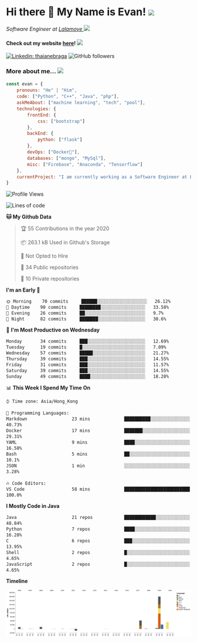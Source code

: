 <h1>Hi there 👋 My Name is Evan!   <img src="https://media.giphy.com/media/10GN73YGycPXQk/giphy.gif" width=50></h1>

<p><em>Software Engineer at <a href="https://www.lalamove.com/hongkong/zh/home">Lalamove </a><img src="https://media.giphy.com/media/HMSLfCl5BsXoQ/giphy.gif" width="60">
</em></p>

<h4>Check out my website <a href="https://hoyeechan.com/">here</a>! <img src="https://media.giphy.com/media/cuPm4p4pClZVC/giphy.gif" width=50></h4>

[![Linkedin: thaianebraga](https://img.shields.io/badge/-Evan-blue?style=flat-square&logo=Linkedin&logoColor=white&link=https://www.linkedin.com/in/ho-yee-chan/)](https://www.linkedin.com/in/ho-yee-chan/)
![GitHub followers](https://img.shields.io/github/followers/hyc121110?label=Follow&style=social)

<!--
**hyc121110/hyc121110** is a ✨ _special_ ✨ repository because its `README.md` (this file) appears on your GitHub profile.

Here are some ideas to get you started:

- 🔭 I’m currently working on ...
- 🌱 I’m currently learning ...
- 👯 I’m looking to collaborate on ...
- 🤔 I’m looking for help with ...
- 💬 Ask me about ...
- 📫 How to reach me: ...
- 😄 Pronouns: ...
- ⚡ Fun fact: ...
-->

<h3> More about me... <img src="https://media.giphy.com/media/Q94xQWspTUkShljj8P/giphy.gif" width=50> </h3>


```javascript
const evan = {
    pronouns: "He" | "Him",
    code: ["Python", "C++", "Java", "php"],
    askMeAbout: ["machine learning", "tech", "pool"],
    technologies: {
        frontEnd: {
            css: ["bootstrap"]
        },
        backEnd: {
            python: ["flask"]
        },
        devOps: ["Docker🐳"],
        databases: ["mongo", "MySql"],
        misc: ["Firebase", "Anaconda", "Tensorflow"]
    },
    currentProject: "I am currently working as a Software Engineer at Lalamove",
}
```


<!--START_SECTION:waka-->
![Profile Views](http://img.shields.io/badge/Profile%20Views-1-blue)

![Lines of code](https://img.shields.io/badge/From%20Hello%20World%20I%27ve%20Written-226073%20Lines%20of%20code-blue)

**🐱 My Github Data** 

> 🏆 55 Contributions in the year 2020
 > 
> 📦 263.1 kB Used in Github's Storage 
 > 
> 🚫 Not Opted to Hire
 > 
> 📜 34 Public repositories
 > 
> 🔑 10 Private repositories 

**I'm an Early 🐤** 

```text
🌞 Morning    70 commits     ██████░░░░░░░░░░░░░░░░░░░   26.12% 
🌆 Daytime    90 commits     ████████░░░░░░░░░░░░░░░░░   33.58% 
🌃 Evening    26 commits     ██░░░░░░░░░░░░░░░░░░░░░░░   9.7% 
🌙 Night      82 commits     ███████░░░░░░░░░░░░░░░░░░   30.6%

```
📅 **I'm Most Productive on Wednesday** 

```text
Monday       34 commits     ███░░░░░░░░░░░░░░░░░░░░░░   12.69% 
Tuesday      19 commits     █░░░░░░░░░░░░░░░░░░░░░░░░   7.09% 
Wednesday    57 commits     █████░░░░░░░░░░░░░░░░░░░░   21.27% 
Thursday     39 commits     ███░░░░░░░░░░░░░░░░░░░░░░   14.55% 
Friday       31 commits     ███░░░░░░░░░░░░░░░░░░░░░░   11.57% 
Saturday     39 commits     ███░░░░░░░░░░░░░░░░░░░░░░   14.55% 
Sunday       49 commits     ████░░░░░░░░░░░░░░░░░░░░░   18.28%

```


📊 **This Week I Spend My Time On** 

```text
⌚︎ Time zone: Asia/Hong_Kong

💬 Programming Languages: 
Markdown                 23 mins             ██████████░░░░░░░░░░░░░░░   40.73% 
Docker                   17 mins             ███████░░░░░░░░░░░░░░░░░░   29.31% 
YAML                     9 mins              ████░░░░░░░░░░░░░░░░░░░░░   16.58% 
Bash                     5 mins              ██░░░░░░░░░░░░░░░░░░░░░░░   10.1% 
JSON                     1 min               ░░░░░░░░░░░░░░░░░░░░░░░░░   3.28%

🔥 Code Editors: 
VS Code                  58 mins             █████████████████████████   100.0%

```

**I Mostly Code in Java** 

```text
Java                     21 repos            ████████████░░░░░░░░░░░░░   48.84% 
Python                   7 repos             ████░░░░░░░░░░░░░░░░░░░░░   16.28% 
C                        6 repos             ███░░░░░░░░░░░░░░░░░░░░░░   13.95% 
Shell                    2 repos             █░░░░░░░░░░░░░░░░░░░░░░░░   4.65% 
JavaScript               2 repos             █░░░░░░░░░░░░░░░░░░░░░░░░   4.65%

```


**Timeline**

![Chart not found](https://github.com/hyc121110/hyc121110/blob/master/charts/bar_graph.png) 


<!--END_SECTION:waka-->